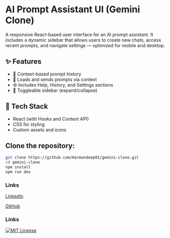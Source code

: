 # AI Prompt Assistant UI (Gemini Clone)

A responsive React-based user interface for an AI prompt assistant. It includes a dynamic sidebar that allows users to create new chats, access recent prompts, and navigate settings — optimized for mobile and desktop.

## ✨ Features

- 🔄 Context-based prompt history
- 🧠 Loads and sends prompts via context
- ⚙️ Includes Help, History, and Settings sections
- 🌙 Toggleable sidebar (expand/collapse)

## 🧩 Tech Stack

- React (with Hooks and Context API)
- CSS for styling
- Custom assets and icons



## Clone the repository:

```bash
git clone https://github.com/Harmandeep01/gemini-clone.git
cd gemini-clone
npm install
npm run dev
```

### Links
[LinkedIn](https://www.linkedin.com/in/harmandeep01/)

[GitHub](https://github.com/Harmandeep01)

### Links
[![MIT License](https://img.shields.io/badge/License-MIT-green.svg)](LICENSE.txt)